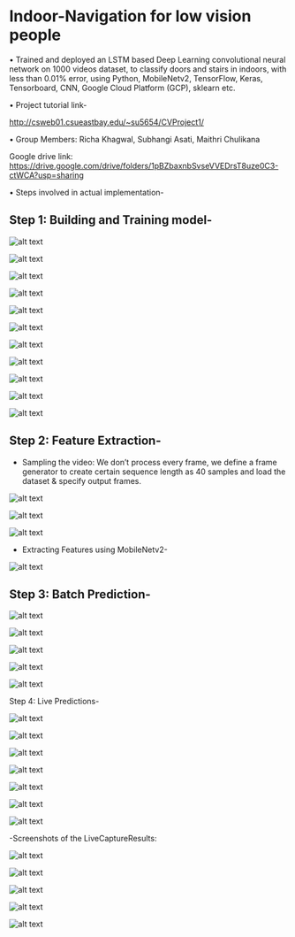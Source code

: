 # Indoor-Navigation for low vision people

•	Trained and deployed an LSTM based Deep Learning convolutional neural network on 1000 videos dataset, to classify doors and stairs in indoors, with less than 0.01% error, using Python, MobileNetv2, TensorFlow, Keras, Tensorboard, CNN, Google Cloud Platform (GCP), sklearn etc.

•	Project tutorial link-

http://csweb01.csueastbay.edu/~su5654/CVProject1/

•	Group Members: Richa Khagwal, Subhangi Asati, Maithri Chulikana

Google drive link: https://drive.google.com/drive/folders/1pBZbaxnbSvseVVEDrsT8uze0C3-ctWCA?usp=sharing

•	Steps involved in actual implementation-


## Step 1: Building and Training model-

![alt text](https://github.com/rickhagwal/Indoor-Navigation/blob/master/images/step11.PNG)

![alt text](https://github.com/rickhagwal/Indoor-Navigation/blob/master/images/step12.PNG)

![alt text](https://github.com/rickhagwal/Indoor-Navigation/blob/master/images/step13.PNG)

![alt text](https://github.com/rickhagwal/Indoor-Navigation/blob/master/images/step14.PNG)

![alt text](https://github.com/rickhagwal/Indoor-Navigation/blob/master/images/step15.PNG)

![alt text](https://github.com/rickhagwal/Indoor-Navigation/blob/master/images/step16.PNG)

![alt text](https://github.com/rickhagwal/Indoor-Navigation/blob/master/images/step17.PNG)

![alt text](https://github.com/rickhagwal/Indoor-Navigation/blob/master/images/step18.PNG)

![alt text](https://github.com/rickhagwal/Indoor-Navigation/blob/master/images/step19.PNG)

![alt text](https://github.com/rickhagwal/Indoor-Navigation/blob/master/images/step191.PNG)

![alt text](https://github.com/rickhagwal/Indoor-Navigation/blob/master/images/step192.PNG)

## Step 2: Feature Extraction-

- Sampling the video: We don’t process every frame, we define a frame generator to create certain sequence length as 40 samples and load the dataset & specify output frames.

![alt text](https://github.com/rickhagwal/Indoor-Navigation/blob/master/images/step21.PNG)

![alt text](https://github.com/rickhagwal/Indoor-Navigation/blob/master/images/step22.PNG)

![alt text](https://github.com/rickhagwal/Indoor-Navigation/blob/master/images/step23.PNG)

- Extracting Features using MobileNetv2-

![alt text](https://github.com/rickhagwal/Indoor-Navigation/blob/master/images/step24.PNG)

## Step 3: Batch Prediction-

![alt text](https://github.com/rickhagwal/Indoor-Navigation/blob/master/images/step31.PNG)

![alt text](https://github.com/rickhagwal/Indoor-Navigation/blob/master/images/step32.PNG)

![alt text](https://github.com/rickhagwal/Indoor-Navigation/blob/master/images/step33.PNG)

![alt text](https://github.com/rickhagwal/Indoor-Navigation/blob/master/images/step34.PNG)

![alt text](https://github.com/rickhagwal/Indoor-Navigation/blob/master/images/step35.PNG)

Step 4: Live Predictions-

![alt text](https://github.com/rickhagwal/Indoor-Navigation/blob/master/images/step41.PNG)

![alt text](https://github.com/rickhagwal/Indoor-Navigation/blob/master/images/step42.PNG)

![alt text](https://github.com/rickhagwal/Indoor-Navigation/blob/master/images/step43.PNG)

![alt text](https://github.com/rickhagwal/Indoor-Navigation/blob/master/images/step44.PNG)

![alt text](https://github.com/rickhagwal/Indoor-Navigation/blob/master/images/step45.PNG)

![alt text](https://github.com/rickhagwal/Indoor-Navigation/blob/master/images/step46.PNG)

![alt text](https://github.com/rickhagwal/Indoor-Navigation/blob/master/images/step47.PNG)

-Screenshots of the LiveCaptureResults:

![alt text](https://github.com/rickhagwal/Indoor-Navigation/blob/master/images/step48.PNG)

![alt text](https://github.com/rickhagwal/Indoor-Navigation/blob/master/images/step49.PNG)

![alt text](https://github.com/rickhagwal/Indoor-Navigation/blob/master/images/step50.PNG)

![alt text](https://github.com/rickhagwal/Indoor-Navigation/blob/master/images/step51.PNG)

![alt text](https://github.com/rickhagwal/Indoor-Navigation/blob/master/images/step52.PNG)

